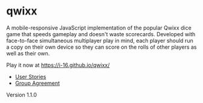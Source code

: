 # qwixx

A mobile-responsive JavaScript implementation of the popular Qwixx dice game that speeds gameplay and doesn't waste scorecards. Developed with face-to-face simultaneous multiplayer play in mind, each player should run a copy on their own device so they can score on the rolls of other players as well as their own.

Play it now at https://i-16.github.io/qwixx/

- [User Stories](/user-stories.md)
- [Group Agreement](/group-agreement.markdown)

Version 1.1.0
